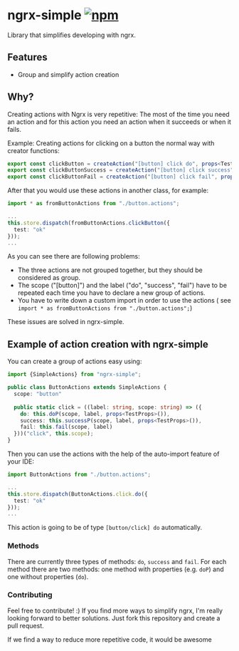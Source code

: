 # ngrx-simple <a href="https://www.npmjs.com/package/ngrx-simple"><img alt="npm" src="https://img.shields.io/npm/v/ngrx-simple"></a>

Library that simplifies developing with ngrx.

## Features

- Group and simplify action creation

## Why?

Creating actions with Ngrx is very repetitive: The most of the time you need an action and for this action you need an
action when it succeeds or when it fails.

Example: Creating actions for clicking on a button the normal way with creator functions:

````typescript
export const clickButton = createAction("[button] click do", props<TestProps>());
export const clickButtonSuccess = createAction("[button] click success", props<TestProps>());
export const clickButtonFail = createAction("[button] click fail", props<TestProps>());
````

After that you would use these actions in another class, for example:

````typescript
import * as fromButtonActions from "./button.actions";

...
this.store.dispatch(fromButtonActions.clickButton({
  test: "ok"
}));
...
````

As you can see there are following problems:

- The three actions are not grouped together, but they should be considered as group.
- The scope ("[button]") and the label ("do", "success", "fail") have to be repeated each time you have to declare a new
  group of actions.
- You have to write down a custom import in order to use the actions (
  see `import * as fromButtonActions from "./button.actions";`)

These issues are solved in ngrx-simple.

## Example of action creation with ngrx-simple

You can create a group of actions easy using:

```typescript
import {SimpleActions} from "ngrx-simple";

public class ButtonActions extends SimpleActions {
  scope: "button"
  
  public static click = ((label: string, scope: string) => ({
    do: this.doP(scope, label, props<TestProps>()),
    success: this.successP(scope, label, props<TestProps>()),
    fail: this.fail(scope, label)
  }))("click", this.scope);
}
```

Then you can use the actions with the help of the auto-import feature of your IDE:

````typescript
import ButtonActions from "./button.actions";

...
this.store.dispatch(ButtonActions.click.do({
  test: "ok"
}));
...
````
This action is going to be of type `[button/click] do` automatically.

### Methods

There are currently three types of methods: `do`, `success` and `fail`. For each method there are two methods: one method
with properties (e.g. `doP`) and one without properties (`do`).

### Contributing

Feel free to contribute! :) If you find more ways to simplify ngrx, I'm really looking forward to better solutions. Just fork this repository and create a pull request.

If we find a way to reduce more repetitive code, it would be awesome
